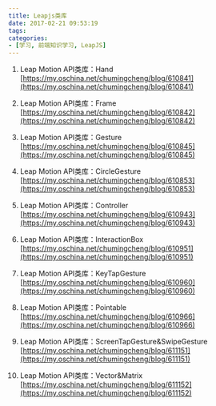 ```yaml
---
title: Leapjs类库
date: 2017-02-21 09:53:19
tags:
categories:
- [学习, 前端知识学习, LeapJS]
---
```

1. Leap Motion API类库：Hand
[https://my.oschina.net/chumingcheng/blog/610841](https://my.oschina.net/chumingcheng/blog/610841)
<!--more-->
2. Leap Motion API类库：Frame
[https://my.oschina.net/chumingcheng/blog/610842](https://my.oschina.net/chumingcheng/blog/610842)

3. Leap Motion API类库：Gesture
[https://my.oschina.net/chumingcheng/blog/610845](https://my.oschina.net/chumingcheng/blog/610845)

4. Leap Motion API类库：CircleGesture
[https://my.oschina.net/chumingcheng/blog/610853](https://my.oschina.net/chumingcheng/blog/610853)

5. Leap Motion API类库：Controller
[https://my.oschina.net/chumingcheng/blog/610943](https://my.oschina.net/chumingcheng/blog/610943)

6. Leap Motion API类库：InteractionBox
[https://my.oschina.net/chumingcheng/blog/610951](https://my.oschina.net/chumingcheng/blog/610951)

7. Leap Motion API类库：KeyTapGesture
[https://my.oschina.net/chumingcheng/blog/610960](https://my.oschina.net/chumingcheng/blog/610960)

8. Leap Motion API类库：Pointable
[https://my.oschina.net/chumingcheng/blog/610966](https://my.oschina.net/chumingcheng/blog/610966)

9. Leap Motion API类库：ScreenTapGesture&SwipeGesture 
[https://my.oschina.net/chumingcheng/blog/611151](https://my.oschina.net/chumingcheng/blog/611151)

10. Leap Motion API类库：Vector&Matrix
[https://my.oschina.net/chumingcheng/blog/611152](https://my.oschina.net/chumingcheng/blog/611152)


